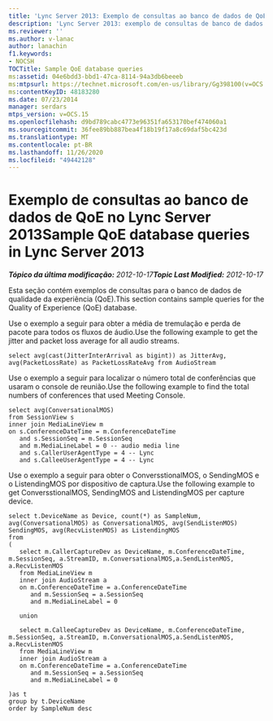 ```yaml
---
title: 'Lync Server 2013: Exemplo de consultas ao banco de dados de QoE'
description: 'Lync Server 2013: exemplo de consultas de banco de dados de QoE.'
ms.reviewer: ''
ms.author: v-lanac
author: lanachin
f1.keywords:
- NOCSH
TOCTitle: Sample QoE database queries
ms:assetid: 04e6bdd3-bbd1-47ca-8114-94a3db6beeeb
ms:mtpsurl: https://technet.microsoft.com/en-us/library/Gg398100(v=OCS.15)
ms:contentKeyID: 48183280
ms.date: 07/23/2014
manager: serdars
mtps_version: v=OCS.15
ms.openlocfilehash: d9bd789cabc4773e96351fa653170bef474060a1
ms.sourcegitcommit: 36fee89bb887bea4f18b19f17a8c69daf5bc423d
ms.translationtype: MT
ms.contentlocale: pt-BR
ms.lasthandoff: 11/26/2020
ms.locfileid: "49442128"
---
```

# <a name="sample-qoe-database-queries-in-lync-server-2013"></a><span data-ttu-id="56627-103">Exemplo de consultas ao banco de dados de QoE no Lync Server 2013</span><span class="sxs-lookup"><span data-stu-id="56627-103">Sample QoE database queries in Lync Server 2013</span></span>

<div data-xmlns="http://www.w3.org/1999/xhtml">

<div class="topic" data-xmlns="http://www.w3.org/1999/xhtml" data-msxsl="urn:schemas-microsoft-com:xslt" data-cs="https://msdn.microsoft.com/">

<div data-asp="https://msdn2.microsoft.com/asp">



</div>

<div id="mainSection">

<div id="mainBody"><span data-ttu-id="56627-104">

<span> </span></span><span class="sxs-lookup"><span data-stu-id="56627-104">

<span> </span></span></span>

<span data-ttu-id="56627-105">_**Tópico da última modificação:** 2012-10-17_</span><span class="sxs-lookup"><span data-stu-id="56627-105">_**Topic Last Modified:** 2012-10-17_</span></span>

<span data-ttu-id="56627-106">Esta seção contém exemplos de consultas para o banco de dados de qualidade da experiência (QoE).</span><span class="sxs-lookup"><span data-stu-id="56627-106">This section contains sample queries for the Quality of Experience (QoE) database.</span></span>

<span data-ttu-id="56627-107">Use o exemplo a seguir para obter a média de tremulação e perda de pacote para todos os fluxos de áudio.</span><span class="sxs-lookup"><span data-stu-id="56627-107">Use the following example to get the jitter and packet loss average for all audio streams.</span></span>

    select avg(cast(JitterInterArrival as bigint)) as JitterAvg, avg(PacketLossRate) as PacketLossRateAvg from AudioStream

<span data-ttu-id="56627-108">Use o exemplo a seguir para localizar o número total de conferências que usaram o console de reunião.</span><span class="sxs-lookup"><span data-stu-id="56627-108">Use the following example to find the total numbers of conferences that used Meeting Console.</span></span>

    select avg(ConversationalMOS)
    from SessionView s
    inner join MediaLineView m
    on s.ConferenceDateTime = m.ConferenceDateTime
       and s.SessionSeq = m.SessionSeq
       and m.MediaLineLabel = 0 -- audio media line
       and s.CallerUserAgentType = 4 -- Lync
       and s.CalleeUserAgentType = 4 -- Lync

<span data-ttu-id="56627-109">Use o exemplo a seguir para obter o ConversstionalMOS, o SendingMOS e o ListendingMOS por dispositivo de captura.</span><span class="sxs-lookup"><span data-stu-id="56627-109">Use the following example to get ConversstionalMOS, SendingMOS and ListendingMOS per capture device.</span></span>

    select t.DeviceName as Device, count(*) as SampleNum, avg(ConversationalMOS) as ConversationalMOS, avg(SendListenMOS) SendingMOS, avg(RecvListenMOS) as ListendingMOS
    from
    (
       select m.CallerCaptureDev as DeviceName, m.ConferenceDateTime, m.SessionSeq, a.StreamID, m.ConversationalMOS,a.SendListenMOS, a.RecvListenMOS
       from MediaLineView m
       inner join AudioStream a
       on m.ConferenceDateTime = a.ConferenceDateTime
          and m.SessionSeq = a.SessionSeq
          and m.MediaLineLabel = 0
    
       union
    
       select m.CalleeCaptureDev as DeviceName, m.ConferenceDateTime, m.SessionSeq, a.StreamID, m.ConversationalMOS,a.SendListenMOS, a.RecvListenMOS
       from MediaLineView m
       inner join AudioStream a
       on m.ConferenceDateTime = a.ConferenceDateTime
          and m.SessionSeq = a.SessionSeq
          and m.MediaLineLabel = 0
    
    )as t
    group by t.DeviceName
    order by SampleNum desc

<span data-ttu-id="56627-110"></div>

<span> </span>

</div>

</div>

</span><span class="sxs-lookup"><span data-stu-id="56627-110"></div>

<span> </span>

</div>

</div>

</span></span></div>

